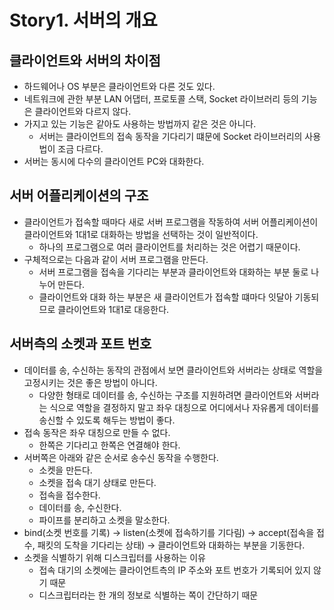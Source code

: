 # Story1. 서버의 개요
## 클라이언트와 서버의 차이점

- 하드웨어나 OS 부분은 클라이언트와 다른 것도 있다.
- 네트워크에 관한 부분 LAN 어댑터, 프로토콜 스택, Socket 라이브러리 등의 기능은 클라이언트와 다르지 않다.
- 가지고 있는 기능은 같아도 사용하는 방법까지 같은 것은 아니다.
    - 서버는 클라이언트의 접속 동작을 기다리기 떄문에 Socket 라이브러리의 사용법이 조금 다르다.
- 서버는 동시에 다수의 클라이언트 PC와 대화한다.

## 서버 어플리케이션의 구조

- 클라이언트가 접속할 때마다 새로 서버 프로그램을 작동하여 서버 어플리케이션이 클라이언트와 1대1로 대화하는 방법을 선택하는 것이 일반적이다.
    - 하나의 프로그램으로 여러 클라이언트를 처리하는 것은 어렵기 때문이다.
- 구체적으로는 다음과 같이 서버 프로그램을 만든다.
    - 서버 프로그램을 접속을 기다리는 부분과 클라이언트와 대화하는 부분 둘로 나누어 만든다.
    - 클라이언트와 대화 하는 부분은 새 클라이언트가 접속할 떄마다 잇달아 기동되므로 클라이언트와 1대1로 대응한다.

## 서버측의 소켓과 포트 번호

- 데이터를 송, 수신하는 동작의 관점에서 보면 클라이언트와 서버라는 상태로 역할을 고정시키는 것은 좋은 방법이 아니다.
    - 다양한 형태로 데이터를 송, 수신하는 구조를 지원하려면 클라이언트와 서버라는 식으로 역할을 결정하지 말고 좌우 대칭으로 어디에서나 자유롭게 데이터를 송신할 수 있도록 해두는 방법이 좋다.
- 접속 동작은 좌우 대칭으로 만들 수 없다.
    - 한쪽은 기다리고 한쪽은 연결해야 한다.
- 서버쪽은 아래와 같은 순서로 송수신 동작을 수행한다.
    - 소켓을 만든다.
    - 소켓을 접속 대기 상태로 만든다.
    - 접속을 접수한다.
    - 데이터를 송, 수신한다.
    - 파이프를 분리하고 소켓을 말소한다.
- bind(소켓 번호를 기록) → listen(소켓에 접속하기를 기다림) → accept(접속을 접수, 패킷의 도착을 기다리는 상태) → 클라이언트와 대화하는 부분을 기동한다.
- 소켓을 식별하기 위해 디스크립터를 사용하는 이유
    - 접속 대기의 소켓에는 클라이언트측의 IP 주소와 포트 번호가 기록되어 있지 않기 때문
    - 디스크립터라는 한 개의 정보로 식별하는 쪽이 간단하기 때문
